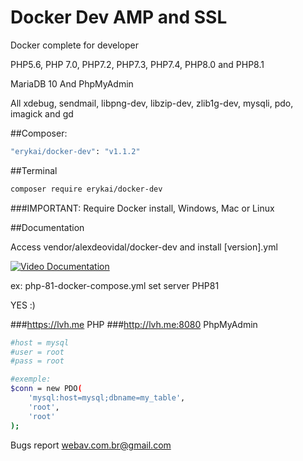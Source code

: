 # Docker Dev AMP and SSL
Docker complete for developer 

PHP5.6, PHP 7.0, PHP7.2, PHP7.3, PHP7.4, PHP8.0 and PHP8.1

MariaDB 10 And PhpMyAdmin

All xdebug, sendmail, libpng-dev, libzip-dev, zlib1g-dev, mysqli, pdo, imagick and gd

##Composer:

```bash
"erykai/docker-dev": "v1.1.2" 
```

##Terminal

```bash
composer require erykai/docker-dev
```
###IMPORTANT: 
Require Docker install, Windows, Mac or Linux

##Documentation

Access vendor/alexdeovidal/docker-dev and install [version].yml

[![Video Documentation](https://i.ytimg.com/vi/4vcFGtyl8Xk/hq720.jpg?sqp=-oaymwEcCNAFEJQDSFXyq4qpAw4IARUAAIhCGAFwAcABBg==&rs=AOn4CLD8BX1_DiQUVBiWq6pAZgRQP0dwMQ)](https://www.youtube.com/watch?v=4vcFGtyl8Xk)


ex: php-81-docker-compose.yml set server PHP81

YES :)

###https://lvh.me PHP
###http://lvh.me:8080 PhpMyAdmin
```bash
#host = mysql
#user = root
#pass = root

#exemple:
$conn = new PDO(
    'mysql:host=mysql;dbname=my_table',
    'root',
    'root'
);
```

Bugs report webav.com.br@gmail.com
